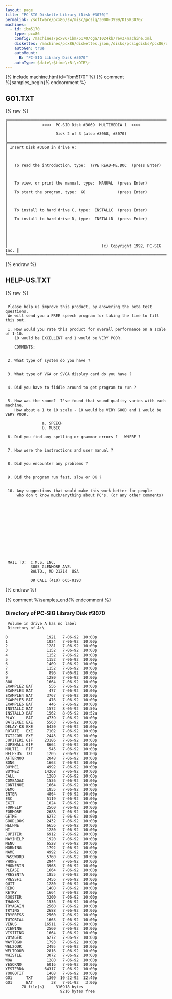 ```yaml
---
layout: page
title: "PC-SIG Diskette Library (Disk #3070)"
permalink: /software/pcx86/sw/misc/pcsig/3000-3999/DISK3070/
machines:
  - id: ibm5170
    type: pcx86
    config: /machines/pcx86/ibm/5170/cga/1024kb/rev3/machine.xml
    diskettes: /machines/pcx86/diskettes.json,/disks/pcsigdisks/pcx86/diskettes.json
    autoGen: true
    autoMount:
      B: "PC-SIG Library Disk #3070"
    autoType: $date\r$time\rB:\rDIR\r
---
```


{% include machine.html id="ibm5170" %}
{% comment %}samples_begin{% endcomment %}

## GO1.TXT

{% raw %}
```
╔═════════════════════════════════════════════════════════════════════════╗
║               <<<<  PC-SID Disk #3069  MULTIMEDIA 1  >>>>               ║
║                     Disk 2 of 3 (also #3068, #3070)                     ║
╠═════════════════════════════════════════════════════════════════════════╣
║ Insert Disk #3068 in drive A:                                           ║
║                                                                         ║
║   To read the introduction, type:  TYPE READ-ME.DOC  (press Enter)      ║
║                                                                         ║
║   To view, or print the manual, type:  MANUAL  (press Enter)            ║
║   To start the program, type:  GO              (press Enter)            ║
║                                                                         ║
║   To install to hard drive C, type:  INSTALLC  (press Enter)            ║
║   To install to hard drive D, type:  INSTALLD  (press Enter)            ║
║                                                                         ║
║                                                                         ║
║                                         (c) Copyright 1992, PC-SIG Inc. ║
╚═════════════════════════════════════════════════════════════════════════╝
```
{% endraw %}

## HELP-US.TXT

{% raw %}
```

 Please help us improve this product, by answering the beta test questions.
 We will send you a FREE speech program for taking the time to fill this out.

 1. How would you rate this product for overall performance on a scale of 1-10.
    10 would be EXCELLENT and 1 would be VERY POOR.

    COMMENTS:


 2. What type of system do you have ?  


 3. What type of VGA or SVGA display card do you have ? 


 4. Did you have to fiddle around to get program to run ? 


 5. How was the sound?  I've found that sound quality varies with each machine.
    How about a 1 to 10 scale - 10 would be VERY GOOD and 1 would be VERY POOR.

                a. SPEECH
                b. MUSIC

 6. Did you find any spelling or grammar errors ?   WHERE ?


 7. How were the instructions and user manual ?


 8. Did you encounter any problems ?
 

 9. Did the program run fast, slow or OK ?
 

 10. Any suggestions that would make this work better for people
     who don't know much/anything about PC's. (or any other comments)














 MAIL TO:  C.M.S. INC.
           3005 GLENMORE AVE.
           BALTO., MD 21214  USA

           OR CALL (410) 665-0193
```
{% endraw %}

{% comment %}samples_end{% endcomment %}

### Directory of PC-SIG Library Disk #3070

     Volume in drive A has no label
     Directory of A:\

    0                 1921   7-06-92  10:00p
    1                 1024   7-06-92  10:00p
    2                 1281   7-06-92  10:00p
    3                 1152   7-06-92  10:00p
    4                 1152   7-06-92  10:00p
    5                 1152   7-06-92  10:00p
    6                 1409   7-06-92  10:00p
    7                 1152   7-06-92  10:00p
    8                  896   7-06-92  10:00p
    9                 1280   7-06-92  10:00p
    800               1664   7-06-92  10:00p
    EXAMPLE2 BAT       556   7-06-92  10:00p
    EXAMPLE3 BAT       477   7-06-92  10:00p
    EXAMPLE4 BAT      3767   7-06-92  10:00p
    EXAMPLE5 BAT       476   7-06-92  10:00p
    EXAMPLE6 BAT       446   7-06-92  10:00p
    INSTALLC BAT      1572   8-05-92  10:50a
    INSTALLD BAT      1562   8-05-92  10:52a
    PLAY     BAT      4739   7-06-92  10:00p
    BAT2EXEC EXE      5563   7-06-92  10:00p
    DELAY-KB EXE      6430   7-06-92  10:00p
    ROTATE   EXE      7102   7-06-92  10:00p
    TXT2COM  EXE      2443   7-06-92  10:00p
    JUPITER1 GIF     23186   7-06-92  10:00p
    JUPSMALL GIF      8664   7-06-92  10:00p
    MULTI1   PIF       545   7-06-92  10:00p
    HELP-US  TXT      1205   7-06-92  10:00p
    AFTERNOO          2048   7-06-92  10:00p
    BONG              1663   7-06-92  10:00p
    BUYME1            4992   7-06-92  10:00p
    BUYME2           14268   7-06-92  10:00p
    CALL              1280   7-06-92  10:00p
    COMEAGAI          1536   7-06-92  10:00p
    CONTINUE          1664   7-06-92  10:00p
    DEMO              1855   7-06-92  10:00p
    ENTER             4864   7-06-92  10:00p
    ESC               5119   7-06-92  10:00p
    EXIT              1024   7-06-92  10:00p
    FORHELP           2560   7-06-92  10:00p
    FORMORE           2688   7-06-92  10:00p
    GETME             6272   7-06-92  10:00p
    GOODLOOK          2432   7-06-92  10:00p
    HELPME            6656   7-06-92  10:00p
    HI                1280   7-06-92  10:00p
    JUPITER           6912   7-06-92  10:00p
    MAYIHELP          1920   7-06-92  10:00p
    MENU              6528   7-06-92  10:00p
    MORNING           1792   7-06-92  10:00p
    NAME              4992   7-06-92  10:00p
    PASSWORD          5760   7-06-92  10:00p
    PHONE             2944   7-06-92  10:00p
    PHONERIN          3968   7-06-92  10:00p
    PLEASE            1664   7-06-92  10:00p
    PRESENTA          1855   7-06-92  10:00p
    PRESSF1           3456   7-06-92  10:00p
    QUIT              1280   7-06-92  10:00p
    REDO              1408   7-06-92  10:00p
    RETRY             1664   7-06-92  10:00p
    ROOSTER           3200   7-06-92  10:00p
    THANKS            1536   7-06-92  10:00p
    TRYAGAIN          2560   7-06-92  10:00p
    TRYING            2688   7-06-92  10:00p
    TRYPRESS          2560   7-06-92  10:00p
    TUTORIAL          1663   7-06-92  10:00p
    VENUS            16511   7-06-92  10:00p
    VIEWING           2560   7-06-92  10:00p
    VISITING          1664   7-06-92  10:00p
    VOYAGER           6272   7-06-92  10:00p
    WAYTOGO           1793   7-06-92  10:00p
    WEL2OUR           2495   7-06-92  10:00p
    WELTOOUR          2816   7-06-92  10:00p
    WHISTLE           3072   7-06-92  10:00p
    WOW               1280   7-06-92  10:00p
    YESORNO           6016   7-06-92  10:00p
    YESTERDA         64317   7-06-92  10:00p
    YOUGOTIT          1408   7-06-92  10:00p
    GO1      TXT      1309  10-22-92  12:40p
    GO1      BAT        38   7-01-92   3:00p
           78 file(s)     316918 bytes
                            9216 bytes free
